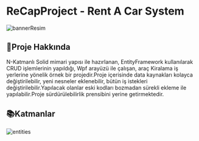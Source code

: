# ReCapProject - Rent A Car System

![bannerResim](https://i.ibb.co/p1rxxtx/resim.png)

## :pushpin:Proje Hakkında
N-Katmanlı Solid mimari yapısı ile hazırlanan, EntityFramework kullanılarak CRUD işlemlerinin yapıldığı, Wpf arayüzü ile çalışan, araç Kiralama iş yerlerine yönelik örnek bir projedir.Proje içerisinde data kaynakları kolayca değiştirilebilir, yeni nesneler eklenebilir, bütün iş istekleri değiştirilebilir.Yapılacak olanlar eski kodları bozmadan sürekli ekleme ile yapılabilir.Proje sürdürülebilirlik prensibini yerine getirmektedir.

## :books:Katmanlar
![entities](https://www.canva.com/design/DAEc8wQ5eLI/EUBtgFnTos28Yzu8SZzGYA/view?utm_content=DAEc8wQ5eLI&utm_campaign=designshare&utm_medium=link&utm_source=viewer)
